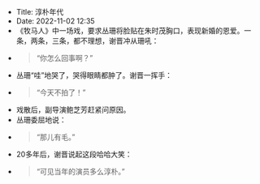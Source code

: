 - Title: 淳朴年代
- Date: 2022-11-02 12:35
- 《牧马人》中一场戏，要求丛珊将脸贴在朱时茂胸口，表现新婚的恩爱。一条，两条，三条，都不理想，谢晋冲从珊吼：
- > “你怎么回事啊？”
- 丛珊“哇”地哭了，哭得眼睛都肿了。谢晋一挥手：
- > “今天不拍了！”
- 戏散后，副导演鲍芝芳赶紧问原因。
- 丛珊委屈地说：
- > “那儿有毛。”
- 20多年后，谢晋说起这段哈哈大笑：
- > “可见当年的演员多么淳朴。”
